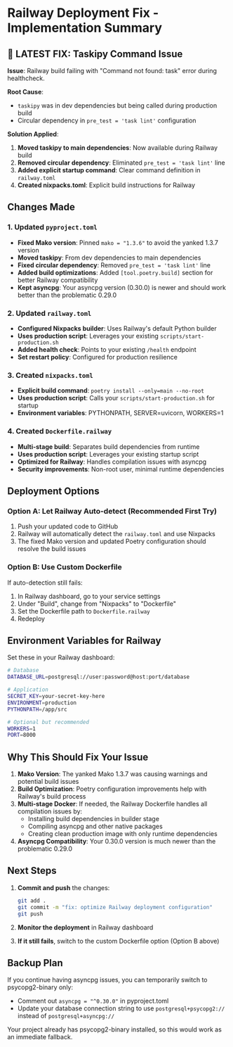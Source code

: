 # Railway Deployment Fix - Implementation Summary

## 🚨 LATEST FIX: Taskipy Command Issue

**Issue**: Railway build failing with "Command not found: task" error during healthcheck.

**Root Cause**: 
- `taskipy` was in dev dependencies but being called during production build
- Circular dependency in `pre_test = 'task lint'` configuration

**Solution Applied**:
1. **Moved taskipy to main dependencies**: Now available during Railway build
2. **Removed circular dependency**: Eliminated `pre_test = 'task lint'` line
3. **Added explicit startup command**: Clear command definition in `railway.toml`
4. **Created nixpacks.toml**: Explicit build instructions for Railway

## Changes Made

### 1. Updated `pyproject.toml`
- **Fixed Mako version**: Pinned `mako = "1.3.6"` to avoid the yanked 1.3.7 version
- **Moved taskipy**: From dev dependencies to main dependencies
- **Fixed circular dependency**: Removed `pre_test = 'task lint'` line
- **Added build optimizations**: Added `[tool.poetry.build]` section for better Railway compatibility
- **Kept asyncpg**: Your asyncpg version (0.30.0) is newer and should work better than the problematic 0.29.0

### 2. Updated `railway.toml`
- **Configured Nixpacks builder**: Uses Railway's default Python builder
- **Uses production script**: Leverages your existing `scripts/start-production.sh`
- **Added health check**: Points to your existing `/health` endpoint
- **Set restart policy**: Configured for production resilience

### 3. Created `nixpacks.toml`
- **Explicit build command**: `poetry install --only=main --no-root`
- **Uses production script**: Calls your `scripts/start-production.sh` for startup
- **Environment variables**: PYTHONPATH, SERVER=uvicorn, WORKERS=1

### 4. Created `Dockerfile.railway`
- **Multi-stage build**: Separates build dependencies from runtime
- **Uses production script**: Leverages your existing startup script
- **Optimized for Railway**: Handles compilation issues with asyncpg
- **Security improvements**: Non-root user, minimal runtime dependencies

## Deployment Options

### Option A: Let Railway Auto-detect (Recommended First Try)
1. Push your updated code to GitHub
2. Railway will automatically detect the `railway.toml` and use Nixpacks
3. The fixed Mako version and updated Poetry configuration should resolve the build issues

### Option B: Use Custom Dockerfile
If auto-detection still fails:
1. In Railway dashboard, go to your service settings
2. Under "Build", change from "Nixpacks" to "Dockerfile"
3. Set the Dockerfile path to `Dockerfile.railway`
4. Redeploy

## Environment Variables for Railway

Set these in your Railway dashboard:

```bash
# Database
DATABASE_URL=postgresql://user:password@host:port/database

# Application
SECRET_KEY=your-secret-key-here
ENVIRONMENT=production
PYTHONPATH=/app/src

# Optional but recommended
WORKERS=1
PORT=8000
```

## Why This Should Fix Your Issue

1. **Mako Version**: The yanked Mako 1.3.7 was causing warnings and potential build issues
2. **Build Optimization**: Poetry configuration improvements help with Railway's build process
3. **Multi-stage Docker**: If needed, the Railway Dockerfile handles all compilation issues by:
   - Installing build dependencies in builder stage
   - Compiling asyncpg and other native packages
   - Creating clean production image with only runtime dependencies
4. **Asyncpg Compatibility**: Your 0.30.0 version is much newer than the problematic 0.29.0

## Next Steps

1. **Commit and push** the changes:
   ```bash
   git add .
   git commit -m "fix: optimize Railway deployment configuration"
   git push
   ```

2. **Monitor the deployment** in Railway dashboard

3. **If it still fails**, switch to the custom Dockerfile option (Option B above)

## Backup Plan

If you continue having asyncpg issues, you can temporarily switch to psycopg2-binary only:
- Comment out `asyncpg = "^0.30.0"` in pyproject.toml
- Update your database connection string to use `postgresql+psycopg2://` instead of `postgresql+asyncpg://`

Your project already has psycopg2-binary installed, so this would work as an immediate fallback.
